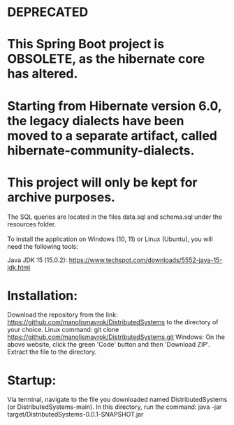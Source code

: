 # DEPRECATED
# This Spring Boot project is OBSOLETE, as the hibernate core has altered.<br/>
# Starting from Hibernate version 6.0, the legacy dialects have been moved to a separate artifact, called hibernate-community-dialects.<br/> 
# This project will only be kept for archive purposes.


The SQL queries are located in the files data.sql and schema.sql under the resources folder.</br></br>
To install the application on Windows (10, 11) or Linux (Ubuntu), you will need the following tools:

Java JDK 15 (15.0.2): https://www.techspot.com/downloads/5552-java-15-jdk.html

# Installation:
Download the repository from the link: https://github.com/manolismavrok/DistributedSystems
to the directory of your choice.
Linux command: git clone https://github.com/manolismavrok/DistributedSystems.git
Windows: On the above website, click the green 'Code' button and then 'Download ZIP'.
Extract the file to the directory.

# Startup:
Via terminal, navigate to the file you downloaded named DistributedSystems (or DistributedSystems-main).
In this directory, run the command: java -jar target/DistributedSystems-0.0.1-SNAPSHOT.jar

